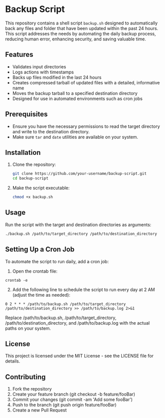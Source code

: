 # Backup Script

This repository contains a shell script `backup.sh` designed to automatically back any files and folder that have been updated within the past 24 hours. This script addresses the needs by automating the daily backup process, reducing human error, enhancing security, and saving valuable time.

## Features

- Validates input directories
- Logs actions with timestamps
- Backs up files modified in the last 24 hours
- Creates compressed tarball of updated files with a detailed, informative name
- Moves the backup tarball to a specified destination directory
- Designed for use in automated environments such as cron jobs

## Prerequisites

- Ensure you have the necessary permissions to read the target directory and write to the destination directory.
- Make sure `tar` and `date` utilities are available on your system.

## Installation

1. Clone the repository:

    ```sh
    git clone https://github.com/your-username/backup-script.git
    cd backup-script
    ```

2. Make the script executable:

    ```sh
    chmod +x backup.sh
    ```

## Usage

Run the script with the target and destination directories as arguments:

```sh
./backup.sh /path/to/target_directory /path/to/destination_directory
```

## Setting Up a Cron Job

To automate the script to run daily, add a cron job:

1. Open the crontab file:

```
crontab -e
```

2. Add the following line to schedule the script to run every day at 2 AM (adjust the time as needed):
```
0 2 * * * /path/to/backup.sh /path/to/target_directory /path/to/destination_directory >> /path/to/backup.log 2>&1
```

Replace /path/to/backup.sh, /path/to/target_directory, /path/to/destination_directory, and /path/to/backup.log with the actual paths on your system.

## License

This project is licensed under the MIT License - see the LICENSE file for details.

## Contributing

1. Fork the repository
2. Create your feature branch (git checkout -b feature/fooBar)
3. Commit your changes (git commit -am 'Add some fooBar')
4. Push to the branch (git push origin feature/fooBar)
5. Create a new Pull Request



